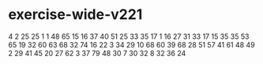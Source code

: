 # exercise-wide-v221
4
2
25
25
1
1
48
65
15
16
37
40
51
25
33
35
17
1
16
27
31
33
17
15
35
35
53
65
19
32
60
63
68
32
74
16
22
3
34
29
10
68
60
39
68
28
51
57
41
61
48
49
2
29
41
45
20
27
62
3
37
79
48
30
7
30
32
8
32
36
24
